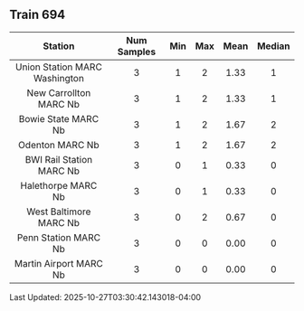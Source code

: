 ## Train 694

| Station | Num Samples | Min | Max | Mean | Median |
| :-----: | :---------: | :-: | :-: | :--: | :----: |
| Union Station MARC Washington | 3 | 1 | 2 | 1.33 | 1 |
| New Carrollton MARC Nb | 3 | 1 | 2 | 1.33 | 1 |
| Bowie State MARC Nb | 3 | 1 | 2 | 1.67 | 2 |
| Odenton MARC Nb | 3 | 1 | 2 | 1.67 | 2 |
| BWI Rail Station MARC Nb | 3 | 0 | 1 | 0.33 | 0 |
| Halethorpe MARC Nb | 3 | 0 | 1 | 0.33 | 0 |
| West Baltimore MARC Nb | 3 | 0 | 2 | 0.67 | 0 |
| Penn Station MARC Nb | 3 | 0 | 0 | 0.00 | 0 |
| Martin Airport MARC Nb | 3 | 0 | 0 | 0.00 | 0 |


Last Updated: 2025-10-27T03:30:42.143018-04:00